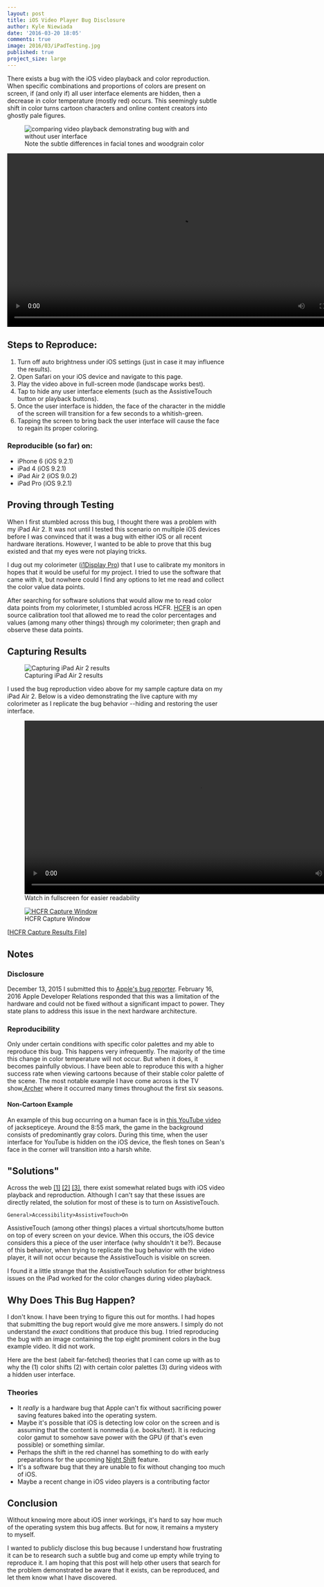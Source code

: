 ```yaml
---
layout: post
title: iOS Video Player Bug Disclosure
author: Kyle Niewiada
date: '2016-03-20 18:05'
comments: true
image: 2016/03/iPadTesting.jpg
published: true
project_size: large
---
```


There exists a bug with the iOS video playback and color reproduction. When specific combinations and proportions of colors are present on screen, if (and only if) all user interface elements are hidden, then a decrease in color temperature (mostly red) occurs. This seemingly subtle shift in color turns cartoon characters and online content creators into ghostly pale figures.

<figure>
  <img src='/assets/img/2016/03/comparison.jpg' alt="comparing video playback demonstrating bug with and without user interface">
  <figcaption>Note the subtle differences in facial tones and woodgrain color</figcaption>
</figure>

<video width="800" controls loop>
  <source src="/assets/files/2016/03/bug_example.mp4" type="video/mp4" />
  Your browser does not support the video tag.
</video>

## Steps to Reproduce:

1. Turn off auto brightness under iOS settings (just in case it may influence the results).
2. Open Safari on your iOS device and navigate to this page.
3. Play the video above in full-screen mode (landscape works best).
4. Tap to hide any user interface elements (such as the AssistiveTouch button or  playback buttons).
5. Once the user interface is hidden, the face of the character in the middle of the screen will transition for a few seconds to a whitish-green.
6. Tapping the screen to bring back the user interface will cause the face to regain its proper coloring.

### Reproducible (so far) on:

- iPhone 6 (iOS 9.2.1)
- iPad 4 (iOS 9.2.1)
- iPad Air 2 (iOS 9.0.2)
- iPad Pro (iOS 9.2.1)

## Proving through Testing

When I first stumbled across this bug, I thought there was a problem with my iPad Air 2. It was not until I tested this scenario on multiple iOS devices before I was convinced that it was a bug with either iOS or all recent hardware iterations. However, I wanted to be able to prove that this bug existed and that my eyes were not playing tricks.

I dug out my colorimeter ([i1Display Pro](http://www.xrite.com/i1display-pro)) that I use to calibrate my monitors in hopes that it would be useful for my project. I tried to use the software that came with it, but nowhere could I find any options to let me read and collect the color value data points.

After searching for software solutions that would allow me to read color data points from my colorimeter, I stumbled across HCFR. [HCFR](https://sourceforge.net/projects/hcfr/) is an open source calibration tool that allowed me to read the color percentages and values (among many other things) through my colorimeter; then graph and observe these data points.

## Capturing Results

<figure>
  <img src='/assets/img/2016/03/iPadTesting2.jpg' alt="Capturing iPad Air 2 results">
  <figcaption>Capturing iPad Air 2 results</figcaption>
</figure>

I used the bug reproduction video above for my sample capture data on my iPad Air 2. Below is a video demonstrating the live capture with my colorimeter as I replicate the bug behavior --hiding and restoring the user interface.

<figure>
  <video width="800" controls autoplay loop>
    <source src="/assets/files/2016/03/graphs.mp4" type="video/mp4" />
    Your browser does not support the video tag.
  </video>
  <figcaption>Watch in fullscreen for easier readability</figcaption>
</figure>

<figure>
  <a href="/assets/img/2016/03/capture_large.jpg" alt="HCFR Capture Window" title="click to view larger image" target="\_blank">
    <img src='/assets/img/2016/03/capture_small.jpg' alt="HCFR Capture Window">
  </a>
  <figcaption>HCFR Capture Window</figcaption>
</figure>

\[[HCFR Capture Results File](/assets/files/2016/03/ColorMeasures1.chc)]

## Notes

### Disclosure
December 13, 2015 I submitted this to [Apple's bug reporter]( https://bugreport.apple.com/). February 16, 2016 Apple Developer Relations responded that this was a limitation of the hardware and could not be fixed without a significant impact to power. They state plans to address this issue in the next hardware architecture.

### Reproducibility

Only under certain conditions with specific color palettes and my able to reproduce this bug. This happens very infrequently. The majority of the time this change in color temperature will not occur. But when it does, it becomes painfully obvious. I have been able to reproduce this with a higher success rate when viewing cartoons because of their stable color palette of the scene. The most notable example I have come across is the TV show,[Archer](https://en.wikipedia.org/wiki/Archer_\(TV_series\)) where it occurred many times throughout the first six seasons.

#### Non-Cartoon Example

An example of this bug occurring on a human face is in [this YouTube video]( https://youtu.be/utWQW_TF4ZY?t=535
) of jacksepticeye. Around the 8:55 mark, the game in the background consists of predominantly gray colors. During this time, when the user interface for YouTube is hidden on the iOS device, the flesh tones on Sean's face in the corner will transition into a harsh white.

## "Solutions"

Across the web [\[1\]](https://www.reddit.com/r/ipad/comments/2w84cw/) [\[2\]](https://discussions.apple.com/thread/4581841) [\[3\]]( https://discussions.apple.com/thread/3822777), there exist somewhat related bugs with iOS video playback and reproduction. Although I can't say that these issues are directly related, the solution for most of these is to turn on AssistiveTouch.

`General>Accessibility>AssistiveTouch>On`

AssistiveTouch (among other things) places a virtual shortcuts/home button on top of every screen on your device. When this occurs, the iOS device considers this a piece of the user interface (why shouldn't it be?). Because of this behavior, when trying to replicate the bug behavior with the video player, it will not occur because the AssistiveTouch is visible on screen.

I found it a little strange that the AssistiveTouch solution for other brightness issues on the iPad worked for the color changes during video playback.

## Why Does This Bug Happen?

I don't know. I have been trying to figure this out for months. I had hopes that submitting the bug report would give me more answers. I simply do not understand  the *exact* conditions that produce this bug. I tried reproducing the bug with an image containing the top eight prominent colors in the bug example video. It did not work.

Here are the best (abeit far-fetched) theories that I can come up with as to why the (1) color shifts (2) with certain color palettes (3) during videos with a hidden user interface.

### Theories
- It *really* is a hardware bug that Apple can't fix without sacrificing power saving features baked into the operating system.
- Maybe it's possible that iOS is detecting low color on the screen and is assuming that the content is nonmedia (i.e. books/text). It is reducing color gamut to somehow save power with the GPU (if that's even possible) or something similar.
- Perhaps the shift in the red channel has something to do with early preparations for the upcoming [Night Shift](http://www.macrumors.com/how-to/use-ios-9-3-night-shift-mode/) feature.
- It's a software bug that they are unable to fix without changing too much of iOS.
- Maybe a recent change in iOS video players is a contributing factor

## Conclusion

Without knowing more about iOS inner workings, it's hard to say how much of the operating system this bug affects. But for now, it remains a mystery to myself.

I wanted to publicly disclose this bug because I understand how frustrating it can be to research such a subtle bug and come up empty while trying to reproduce it. I am hoping that this post will help other users that search for the problem demonstrated be aware that it exists, can be reproduced, and let them know what I have discovered.
